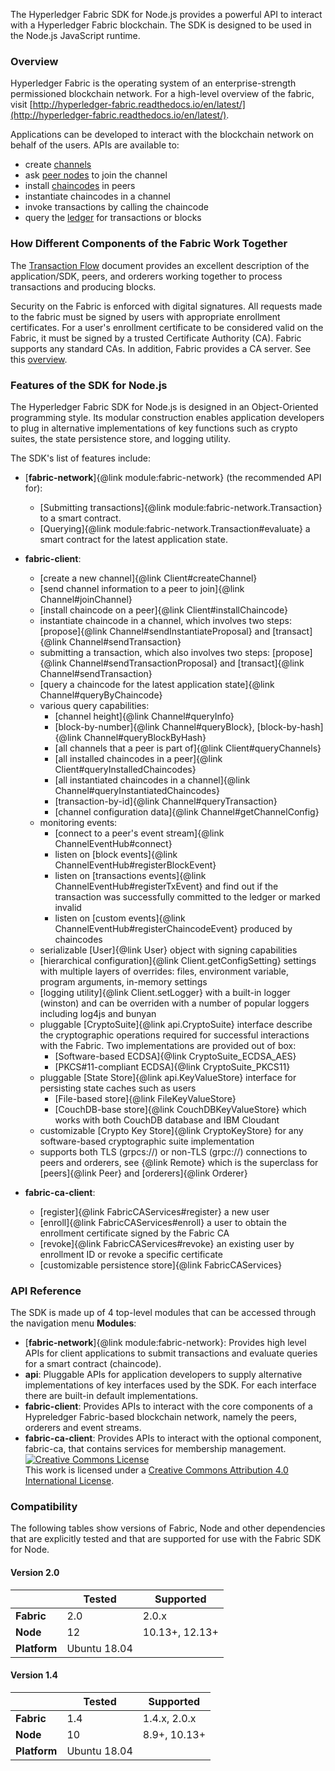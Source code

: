 
The Hyperledger Fabric SDK for Node.js provides a powerful API to interact with a Hyperledger Fabric blockchain. The SDK is designed to be used in the Node.js JavaScript runtime.

### Overview
Hyperledger Fabric is the operating system of an enterprise-strength permissioned blockchain network. For a high-level overview of the fabric, visit [http://hyperledger-fabric.readthedocs.io/en/latest/](http://hyperledger-fabric.readthedocs.io/en/latest/).

Applications can be developed to interact with the blockchain network on behalf of the users. APIs are available to:
* create [channels](http://hyperledger-fabric.readthedocs.io/en/latest/fabric_model.html#privacy-through-channels)
* ask [peer nodes](http://hyperledger-fabric.readthedocs.io/en/latest/arch-deep-dive.html#peer) to join the channel
* install [chaincodes](http://hyperledger-fabric.readthedocs.io/en/latest/fabric_model.html#chaincode) in peers
* instantiate chaincodes in a channel
* invoke transactions by calling the chaincode
* query the [ledger](http://hyperledger-fabric.readthedocs.io/en/latest/fabric_model.html#ledger-features) for transactions or blocks

### How Different Components of the Fabric Work Together
The [Transaction Flow](http://hyperledger-fabric.readthedocs.io/en/latest/txflow.html) document provides an excellent description of the application/SDK, peers, and orderers working together to process transactions and producing blocks.

Security on the Fabric is enforced with digital signatures. All requests made to the fabric must be signed by users with appropriate enrollment certificates. For a user's enrollment certificate to be considered valid on the Fabric, it must be signed by a trusted Certificate Authority (CA). Fabric supports any standard CAs. In addition, Fabric provides a CA server. See this [overview](http://hyperledger-fabric-ca.readthedocs.io/en/latest/users-guide.html#overview).

### Features of the SDK for Node.js
The Hyperledger Fabric SDK for Node.js is designed in an Object-Oriented programming style. Its modular construction enables application developers to plug in alternative implementations of key functions such as crypto suites, the state persistence store, and logging utility.

The SDK's list of features include:
* [**fabric-network**]{@link module:fabric-network} (the recommended API for):
  * [Submitting transactions]{@link module:fabric-network.Transaction} to a smart contract.
  * [Querying]{@link module:fabric-network.Transaction#evaluate} a smart contract for the latest application state.


* **fabric-client**:
  * [create a new channel]{@link Client#createChannel}
  * [send channel information to a peer to join]{@link Channel#joinChannel}
  * [install chaincode on a peer]{@link Client#installChaincode}
  * instantiate chaincode in a channel, which involves two steps: [propose]{@link Channel#sendInstantiateProposal} and [transact]{@link Channel#sendTransaction}
  * submitting a transaction, which also involves two steps: [propose]{@link Channel#sendTransactionProposal} and [transact]{@link Channel#sendTransaction}
  * [query a chaincode for the latest application state]{@link Channel#queryByChaincode}
  * various query capabilities:
    * [channel height]{@link Channel#queryInfo}
    * [block-by-number]{@link Channel#queryBlock}, [block-by-hash]{@link Channel#queryBlockByHash}
    * [all channels that a peer is part of]{@link Client#queryChannels}
    * [all installed chaincodes in a peer]{@link Client#queryInstalledChaincodes}
    * [all instantiated chaincodes in a channel]{@link Channel#queryInstantiatedChaincodes}
    * [transaction-by-id]{@link Channel#queryTransaction}
    * [channel configuration data]{@link Channel#getChannelConfig}
  * monitoring events:
    * [connect to a peer's event stream]{@link ChannelEventHub#connect}
    * listen on [block events]{@link ChannelEventHub#registerBlockEvent}
    * listen on [transactions events]{@link ChannelEventHub#registerTxEvent} and find out if the transaction was successfully committed to the ledger or marked invalid
    * listen on [custom events]{@link ChannelEventHub#registerChaincodeEvent} produced by chaincodes
  * serializable [User]{@link User} object with signing capabilities
  * [hierarchical configuration]{@link Client.getConfigSetting} settings with multiple layers of overrides: files, environment variable, program arguments, in-memory settings
  * [logging utility]{@link Client.setLogger} with a built-in logger (winston) and can be overriden with a number of popular loggers including log4js and bunyan
  * pluggable [CryptoSuite]{@link api.CryptoSuite} interface describe the cryptographic operations required for successful interactions with the Fabric. Two implementations are provided out of box:
    * [Software-based ECDSA]{@link CryptoSuite_ECDSA_AES}
    * [PKCS#11-compliant ECDSA]{@link CryptoSuite_PKCS11}
  * pluggable [State Store]{@link api.KeyValueStore} interface for persisting state caches such as users
    * [File-based store]{@link FileKeyValueStore}
    * [CouchDB-base store]{@link CouchDBKeyValueStore} which works with both CouchDB database and IBM Cloudant
  * customizable [Crypto Key Store]{@link CryptoKeyStore} for any software-based cryptographic suite implementation
  * supports both TLS (grpcs://) or non-TLS (grpc://) connections to peers and orderers, see {@link Remote} which is the superclass for [peers]{@link Peer} and [orderers]{@link Orderer}


* **fabric-ca-client**:
  * [register]{@link FabricCAServices#register} a new user
  * [enroll]{@link FabricCAServices#enroll} a user to obtain the enrollment certificate signed by the Fabric CA
  * [revoke]{@link FabricCAServices#revoke} an existing user by enrollment ID or revoke a specific certificate
  * [customizable persistence store]{@link FabricCAServices}

### API Reference
The SDK is made up of 4 top-level modules that can be accessed through the navigation menu **Modules**:
* [**fabric-network**]{@link module:fabric-network}: Provides high level APIs for client applications to submit transactions and evaluate queries for a smart contract (chaincode).
* **api**: Pluggable APIs for application developers to supply alternative implementations of key interfaces used by the SDK. For each interface there are built-in default implementations.
* **fabric-client**: Provides APIs to interact with the core components of a Hypreledger Fabric-based blockchain network, namely the peers, orderers and event streams.
* **fabric-ca-client**: Provides APIs to interact with the optional component, fabric-ca, that contains services for membership management.
<a rel="license" href="http://creativecommons.org/licenses/by/4.0/"><img alt="Creative Commons License" style="border-width:0" src="https://i.creativecommons.org/l/by/4.0/88x31.png" /></a><br />This work is licensed under a <a rel="license" href="http://creativecommons.org/licenses/by/4.0/">Creative Commons Attribution 4.0 International License</a>.

### Compatibility

The following tables show versions of Fabric, Node and other dependencies that are explicitly tested and that are supported for use with the Fabric SDK for Node.

#### Version 2.0

|     | Tested | Supported |
| --- | ------ | --------- |
| **Fabric** | 2.0 | 2.0.x |
| **Node** | 12 | 10.13+, 12.13+ |
| **Platform** | Ubuntu 18.04 | |

#### Version 1.4

|     | Tested | Supported |
| --- | ------ | --------- |
| **Fabric** | 1.4 | 1.4.x, 2.0.x |
| **Node** | 10 | 8.9+, 10.13+ |
| **Platform** | Ubuntu 18.04 | |
